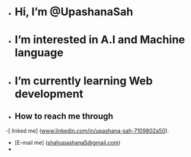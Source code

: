 - # Hi, I’m @UpashanaSah
- # I’m interested in A.I and Machine language
- # I’m currently learning Web development 
- ## How to reach me through
-[ linked me] (www.linkedin.com/in/upashana-sah-7109802a50).
-  [E-mail me] (shahupashana5@gmail.com)
- 


<!---
UpashanaSah/UpashanaSah is a ✨ special ✨ repository because its `README.md` (this file) appears on your GitHub profile.
You can click the Preview link to take a look at your changes.
--->
